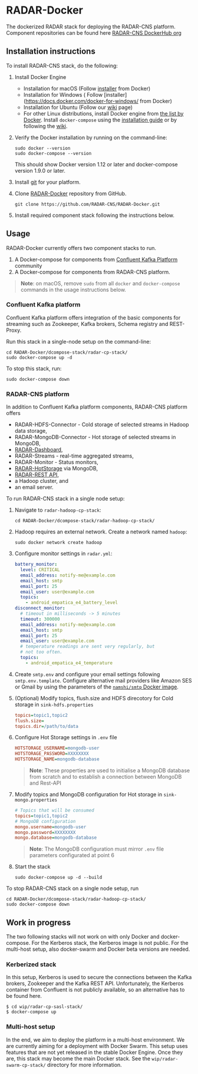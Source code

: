 # RADAR-Docker

The dockerized RADAR stack for deploying the RADAR-CNS platform. Component repositories can be found here [RADAR-CNS DockerHub org](https://hub.docker.com/u/radarcns/dashboard/)

## Installation instructions 
To install RADAR-CNS stack, do the following: 

1. Install Docker Engine
	  * Installation for macOS (Follow [installer](https://docs.docker.com/engine/installation/mac/) from Docker)
	  * Installation for Windows ( Follow [installer](https://docs.docker.com/docker-for-windows/ from Docker)
	  * Installation for Ubuntu (Follow our [wiki](https://github.com/RADAR-CNS/RADAR-Docker/wiki/How-to-set-up-docker-on-ubuntu) page)
	  * For other Linux distributions, install Docker engine from [the list by Docker](https://docs.docker.com/engine/installation/). Install `docker-compose` using the [installation guide](https://docs.docker.com/compose/install/) or by following the [wiki](https://github.com/RADAR-CNS/RADAR-Docker/wiki/How-to-set-up-docker-on-ubuntu#install-docker-compose).
2. Verify the Docker installation by running on the command-line:

	```shell
	sudo docker --version
	sudo docker-compose --version
	```
	This should show Docker version 1.12 or later and docker-compose version 1.9.0 or later.
3. Install [git](https://git-scm.com/book/en/v2/Getting-Started-Installing-Git) for your platform.
4. Clone [RADAR-Docker](https://github.com/RADAR-CNS/RADAR-Docker) repository from GitHub.

    ```shell
    git clone https://github.com/RADAR-CNS/RADAR-Docker.git
    ```
5. Install required component stack following the instructions below.

## Usage

RADAR-Docker currently offers two component stacks to run.

1. A Docker-compose for components from [Confluent Kafka Platform](http://docs.confluent.io/3.1.0/) community 
2. A Docker-compose for components from RADAR-CNS platform.

> **Note**: on macOS, remove `sudo` from all `docker` and `docker-compose` commands in the usage instructions below.

### Confluent Kafka platform
Confluent Kafka platform offers integration of the basic components for streaming such as Zookeeper, Kafka brokers, Schema registry and REST-Proxy. 

Run this stack in a single-node setup on the command-line:

```shell
cd RADAR-Docker/dcompose-stack/radar-cp-stack/
sudo docker-compose up -d
```

To stop this stack, run:

```shell
sudo docker-compose down
```

### RADAR-CNS platform

In addition to Confluent Kafka platform components, RADAR-CNS platform offers

* RADAR-HDFS-Connector - Cold storage of selected streams in Hadoop data storage,
* RADAR-MongoDB-Connector - Hot storage of selected streams in MongoDB,
* [RADAR-Dashboard](https://github.com/RADAR-CNS/RADAR-Dashboard),
* RADAR-Streams - real-time aggregated streams,
* RADAR-Monitor - Status monitors,
* [RADAR-HotStorage](https://github.com/RADAR-CNS/RADAR-HotStorage) via MongoDB, 
* [RADAR-REST API](https://github.com/RADAR-CNS/RADAR-RestApi),
* a Hadoop cluster, and
* an email server.

To run RADAR-CNS stack in a single node setup:

1. Navigate to `radar-hadoop-cp-stack`:

    ```shell
    cd RADAR-Docker/dcompose-stack/radar-hadoop-cp-stack/
    ```
2. Hadoop requires an external network. Create a network named `hadoop`:
 
    ```shell
    sudo docker network create hadoop
    ```
3. Configure monitor settings in `radar.yml`:
 
    ```yaml
    battery_monitor:
      level: CRITICAL
      email_address: notify-me@example.com
      email_host: smtp
      email_port: 25
      email_user: user@example.com
      topics:
        - android_empatica_e4_battery_level
    disconnect_monitor:
      # timeout in milliseconds -> 5 minutes
      timeout: 300000
      email_address: notify-me@example.com
      email_host: smtp
      email_port: 25
      email_user: user@example.com
      # temperature readings are sent very regularly, but
      # not too often.
      topics:
        - android_empatica_e4_temperature
     ```
4. Create `smtp.env` and configure your email settings following `smtp.env.template`. Configure alternative mail providers like Amazon SES or Gmail by using the parameters of the [`namshi/smtp` Docker image](https://hub.docker.com/r/namshi/smtp/).
5. (Optional) Modify topics, flush.size and HDFS direcotory for Cold storage in `sink-hdfs.properties`
 
    ```ini
    topics=topic1,topic2
    flush.size=
    topics.dir=/path/to/data
    ```
6. Configure Hot Storage settings in `.env` file
 
    ```ini
    HOTSTORAGE_USERNAME=mongodb-user
    HOTSTORAGE_PASSWORD=XXXXXXXX
    HOTSTORAGE_NAME=mongodb-database
    ```
    > **Note**: These properties are used to initialise a MongoDB database from scratch and to establish a connection between MongoDB and Rest-API   
7. Modify topics and MongoDB configuration for Hot storage in `sink-mongo.properties`
 
    ```ini
    # Topics that will be consumed
    topics=topic1,topic2
    # MongoDB configuration
    mongo.username=mongodb-user
    mongo.password=XXXXXXXX
    mongo.database=mongodb-database
    ```
    > **Note**: The MongoDB configuration must mirror `.env` file parameters configurated at point 6
8. Start the stack
 
    ```shell
    sudo docker-compose up -d --build
    ```

To stop RADAR-CNS stack on a single node setup, run

```shell
cd RADAR-Docker/dcompose-stack/radar-hadoop-cp-stack/
sudo docker-compose down
```

## Work in progress

The two following stacks will not work on with only Docker and docker-compose. For the Kerberos stack, the Kerberos image is not public. For the multi-host setup, also docker-swarm and Docker beta versions are needed.

### Kerberized stack

In this setup, Kerberos is used to secure the connections between the Kafka brokers, Zookeeper and the Kafka REST API. Unfortunately, the Kerberos container from Confluent is not publicly available, so an alternative has to be found here.

```shell
$ cd wip/radar-cp-sasl-stack/
$ docker-compose up
```

### Multi-host setup

In the end, we aim to deploy the platform in a multi-host environment. We are currently aiming for a deployment with Docker Swarm. This setup uses features that are not yet released in the stable Docker Engine. Once they are, this stack may become the main Docker stack. See the `wip/radar-swarm-cp-stack/` directory for more information.
